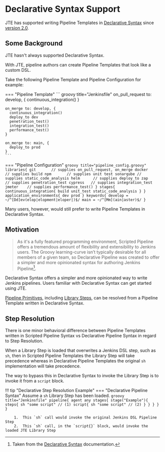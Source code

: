 # Declarative Syntax Support

JTE has supported writing Pipeline Templates in [Declarative Syntax](https://www.jenkins.io/doc/book/pipeline/syntax/) since [version 2.0](https://github.com/jenkinsci/templating-engine-plugin/releases/tag/2.0).

## Some Background

JTE hasn't always supported Declarative Syntax.

With JTE, pipeline authors can create Pipeline Templates that look like a custom DSL.

Take the following Pipeline Template and Pipeline Configuration for example:

=== "Pipeline Template"
    ``` groovy title="Jenkinsfile"
    on_pull_request to: develop, {
      continuous_integration()
    }

    on_merge to: develop, {
      continuous_integration()
      deploy_to dev
      penetration_test()
      integration_test()
      performance_test()
    }

    on_merge to: main, {
      deploy_to prod
    }
    ```
=== "Pipeline Configuration"
    ``` groovy title="pipeline_config.groovy"
    libraries{
      git       // supplies on_pull_request, on_merge
      docker    // supplies build
      npm       // supplies unit test
      sonarqube // supplies static_code_analysis
      helm      // supplies deploy_to
      zap       // supplies penetration_test
      cypress   // supplies integration_test
      jmeter    // supplies performance_test()
    }
    stages{
      continuous_integration{
        build
        unit_test
        static_code_analysis
      }
    }
    application_environments{
      dev
      prod
    }
    keywords{
      develop = ~/^[Dd]ev(elop|elopment|eloper|)$/
      main = ~/^[Mm](ain|aster)$/
    }
    ```

Many users, however, would still prefer to write Pipeline Templates in Declarative Syntax.

## Motivation

> As it's a fully featured programming environment, Scripted Pipeline offers a tremendous amount of flexibility and extensibility to Jenkins users. The Groovy learning-curve isn’t typically desirable for all members of a given team, so Declarative Pipeline was created to offer a simpler and more opinionated syntax for authoring Jenkins Pipeline[^1].

Declarative Syntax offers a simpler and more opinionated way to write Jenkins pipelines.
Users familiar with Declarative Syntax can get started using JTE.

[Pipeline Primitives](../pipeline-primitives/overview.md), including [Library Steps](../library-development/library-steps.md), can be resolved from a Pipeline Template written in Declarative Syntax.

## Step Resolution

There is one minor behavioral difference between Pipeline Templates written in Scripted Pipeline Syntax vs Declarative Pipeline Syntax in regard to Step Resolution.

When a Library Step is loaded that overwrites a Jenkins DSL step, such as `sh`, then in Scripted Pipeline Templates the Library Step will take precedence whereas in Declarative Pipeline Templates the original `sh` implementation will take precedence.

The way to bypass this in Declarative Syntax to invoke the Library Step is to invoke it from a `script` block.

!!! tip "Declarative Step Resolution Example"
    === "Declarative Pipeline Syntax"
        Assume a `sh` Library Step has been loaded.
        ``` groovy title="Jenkinsfile"
        pipeline{
          agent any
          stages{
            stage("Example"){
              steps{
                sh "some script" // (1)
                script{
                  sh "some script" // (2)
                }
              }
            }
          }
        }
        ```

        1.  This `sh` call would invoke the original Jenkins DSL Pipeline Step
        2.  This `sh` call, in the `script{}` block, would invoke the loaded JTE Library Step

[^1]: Taken from the [Declarative Syntax](https://www.jenkins.io/doc/book/pipeline/syntax/#compare) documentation.
